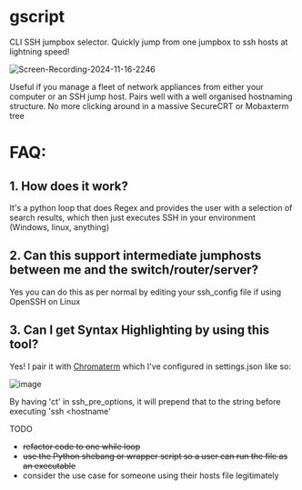 # gscript
CLI SSH jumpbox selector. Quickly jump from one jumpbox to ssh hosts at lightning speed!

![Screen-Recording-2024-11-16-2246](https://github.com/user-attachments/assets/a1a9ae6c-4484-4fc1-a601-86b5ba70d089)

Useful if you manage a fleet of network appliances from either your computer or an SSH jump host. 
Pairs well with a well organised hostnaming structure.
No more clicking around in a massive SecureCRT or Mobaxterm tree



# FAQ:
## 1. How does it work?
It's a python loop that does Regex and provides the user with a selection of search results, which then just executes SSH in your environment (Windows, linux, anything)

## 2. Can this support intermediate jumphosts between me and the switch/router/server?
Yes you can do this as per normal by editing your ssh_config file if using OpenSSH on Linux

## 3. Can I get Syntax Highlighting by using this tool?
Yes! I pair it with [Chromaterm](https://github.com/hSaria/ChromaTerm) which I've configured in settings.json like so:

![image](https://github.com/user-attachments/assets/bb37e634-183e-429c-baa9-526ec268daf4)

By having 'ct' in ssh_pre_options, it will prepend that to the string before executing 'ssh <hostname'






TODO 
 - ~~refactor code to one while loop~~
 - ~~use the Python shebang or wrapper script so a user can run the file as an executable~~
 - consider the use case for someone using their hosts file legitimately
